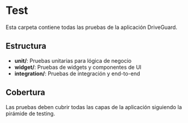 # Test

Esta carpeta contiene todas las pruebas de la aplicación DriveGuard.

## Estructura

- **unit/**: Pruebas unitarias para lógica de negocio
- **widget/**: Pruebas de widgets y componentes de UI
- **integration/**: Pruebas de integración y end-to-end

## Cobertura
Las pruebas deben cubrir todas las capas de la aplicación siguiendo la pirámide de testing.